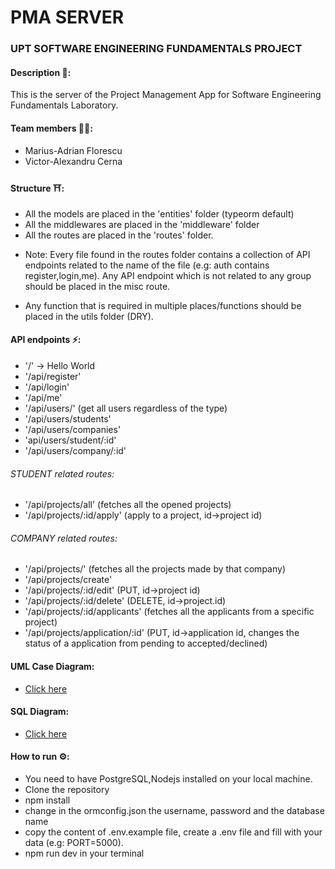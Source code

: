 # PMA SERVER
### UPT SOFTWARE ENGINEERING FUNDAMENTALS PROJECT

#### Description 📝:
This is the server of the Project Management App for Software Engineering Fundamentals Laboratory.

#### Team members 👨‍🔧:
- Marius-Adrian Florescu
- Victor-Alexandru Cerna

#### Structure ⛩:
- All the models are placed in the 'entities' folder (typeorm default)
- All the middlewares are placed in the 'middleware' folder
- All the routes are placed in the 'routes' folder. 
* Note: Every file found in the routes folder contains a collection of API endpoints related to the name of the file (e.g: auth contains register,login,me). Any API endpoint which is not related to any group should be placed in the misc route.
- Any function that is required in multiple places/functions should be placed in the utils folder (DRY).

#### API endpoints ⚡️:
- '/' -> Hello World
- '/api/register'
- '/api/login'
- '/api/me'
- '/api/users/' (get all users regardless of the type)
- '/api/users/students'
- '/api/users/companies'
- 'api/users/student/:id'
- '/api/users/company/:id' 
###### STUDENT related routes:
- '/api/projects/all' (fetches all the opened projects)
- '/api/projects/:id/apply' (apply to a project, id->project id)
###### COMPANY related routes:
- '/api/projects/' (fetches all the projects made by that company)
- '/api/projects/create'
- '/api/projects/:id/edit' (PUT, id->project id)
- '/api/projects/:id/delete' (DELETE, id->project.id)
- '/api/projects/:id/applicants' (fetches all the applicants from a specific project)
- '/api/projects/application/:id' (PUT, id->application id, changes the status of a application from pending to accepted/declined)
#### UML Case Diagram:
- [Click here](https://lucid.app/lucidchart/invitations/accept/4d821252-69c9-4bee-8bfa-3a42326eedf4)

#### SQL Diagram:
- [Click here](https://drawsql.app/me-38/project-management-app)

#### How to run ⚙️:
- You need to have PostgreSQL,Nodejs installed on your local machine.
- Clone the repository
- npm install
- change in the ormconfig.json the username, password and the database name
- copy the content of .env.example file, create a .env file and fill with your data (e.g: PORT=5000).
- npm run dev in your terminal
